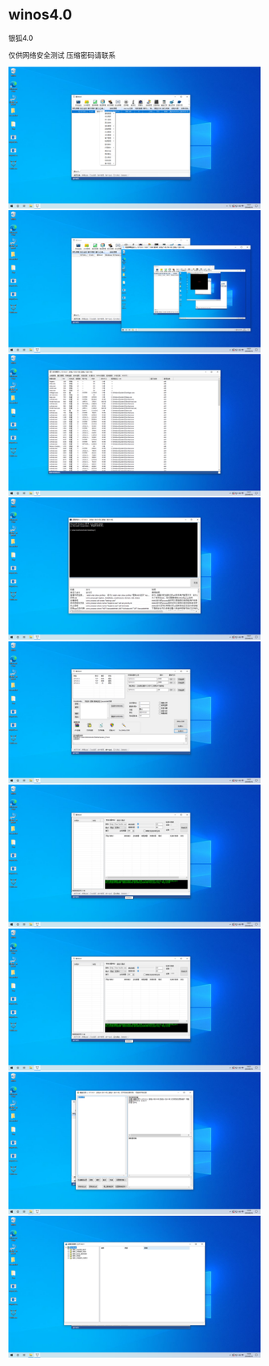 # winos4.0
银狐4.0

仅供网络安全测试
压缩密码请联系



![](https://github.com/qdvg5/winos4.0/blob/main/%E5%B1%8F%E5%B9%95%E6%88%AA%E5%9B%BE(1).png)
![](https://github.com/qdvg5/winos4.0/blob/main/%E5%B1%8F%E5%B9%95%E6%88%AA%E5%9B%BE(2).png)
![](https://github.com/qdvg5/winos4.0/blob/main/%E5%B1%8F%E5%B9%95%E6%88%AA%E5%9B%BE(3).png)
![](https://github.com/qdvg5/winos4.0/blob/main/%E5%B1%8F%E5%B9%95%E6%88%AA%E5%9B%BE(4).png)
![](https://github.com/qdvg5/winos4.0/blob/main/%E5%B1%8F%E5%B9%95%E6%88%AA%E5%9B%BE(5).png)
![](https://github.com/qdvg5/winos4.0/blob/main/%E5%B1%8F%E5%B9%95%E6%88%AA%E5%9B%BE(6).png)
![](https://github.com/qdvg5/winos4.0/blob/main/%E5%B1%8F%E5%B9%95%E6%88%AA%E5%9B%BE(6).png)
![](https://github.com/qdvg5/winos4.0/blob/main/%E5%B1%8F%E5%B9%95%E6%88%AA%E5%9B%BE(7).png)
![](https://github.com/qdvg5/winos4.0/blob/main/%E5%B1%8F%E5%B9%95%E6%88%AA%E5%9B%BE(8).png)






